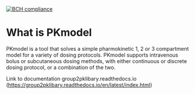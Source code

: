 [![BCH compliance](https://bettercodehub.com/edge/badge/OliviaSimpson/PKLibaryGroup2?branch=master)](https://bettercodehub.com/)

# What is PKmodel
PKmodel is a tool that solves a simple pharmokinetic 1, 2 or 3 compartment model for a variety of dosing protocols. PKmodel supports intravenous bolus or subcutaneous dosing methods, with either continuous or discrete dosing protocol, or a combination of the two.


Link to documentation group2pklibary.readthedocs.io (https://group2pklibary.readthedocs.io/en/latest/index.html)
